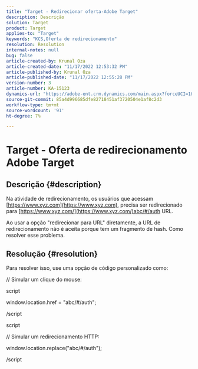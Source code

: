 ```yaml
---
title: "Target - Redirecionar oferta-Adobe Target"
description: Descrição
solution: Target
product: Target
applies-to: "Target"
keywords: "KCS,Oferta de redirecionamento"
resolution: Resolution
internal-notes: null
bug: false
article-created-by: Krunal Oza
article-created-date: "11/17/2022 12:53:32 PM"
article-published-by: Krunal Oza
article-published-date: "11/17/2022 12:55:28 PM"
version-number: 3
article-number: KA-15123
dynamics-url: "https://adobe-ent.crm.dynamics.com/main.aspx?forceUCI=1&pagetype=entityrecord&etn=knowledgearticle&id=14fe94d6-7666-ed11-9561-6045bd006149"
source-git-commit: 85a4d996685dfe82718451af3720504e1af8c2d3
workflow-type: tm+mt
source-wordcount: '91'
ht-degree: 7%

---
```


# Target - Oferta de redirecionamento Adobe Target

## Descrição {#description}


Na atividade de redirecionamento, os usuários que acessam [https://www.xyz.com](https://www.xyz.com), precisa ser redirecionado para [https://www.xyz.com/](https://www.xyz.com/)abc/#/auth URL.

Ao usar a opção &quot;redirecionar para URL&quot; diretamente, a URL de redirecionamento não é aceita porque tem um fragmento de hash. Como resolver esse problema.


## Resolução {#resolution}


Para resolver isso, use uma opção de código personalizado como:



// Simular um clique do mouse:

script

window.location.href = &quot;abc/#/auth&quot;;

/script

script



// Simular um redirecionamento HTTP:

window.location.replace(&quot;abc/#/auth&quot;);

/script
